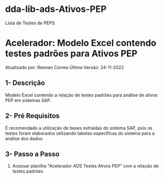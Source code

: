 # dda-lib-ads-Ativos-PEP
Lista de Testes de PEPS


# Acelerador: Modelo Excel contendo testes padrões para Ativos PEP


Atualizado por: Rennan Correa
Última Versão: 24-11-2022

## 1-	Descrição
Modelo Excel contendo a relação de testes padrões para análise de ativos PEP em sistemas SAP.


## 2-	Pré Requisitos

É recomendado a utilização de bases extraídas do sistema SAP, pois os testes foram elaborados utilizando tabelas específicas do sistema para a análise dos dados.


## 3-	Passo a Passo

1) Acessar planilha "Acelerador ADS Testes Ativos PEP" com a relação de testes padrões
